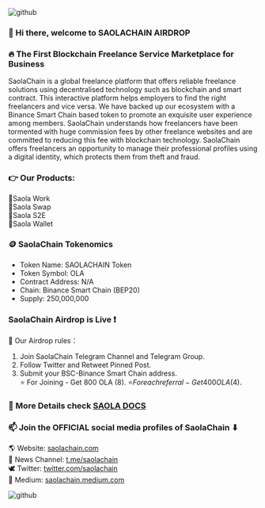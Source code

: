 ![github](https://docs.saolachain.com/~/files/v0/b/gitbook-x-prod.appspot.com/o/spaces%2FvKgEVjLdipwWfxSCmoce%2Fuploads%2FmiQM69W62Q0veSKp6bV5%2Fsaolacom.png?alt=media&token=a37da98b-c837-4c22-8d53-674fbf9f8ff5)
### 👋 Hi there, welcome to SAOLACHAIN AIRDROP
### 🔥 The First Blockchain Freelance Service Marketplace for Business
SaolaChain is a global freelance platform that offers reliable freelance solutions using decentralised technology such as blockchain and smart contract. This interactive platform helps employers to find the right freelancers and vice versa. We have backed up our ecosystem with a Binance Smart Chain based token to promote an exquisite user experience among members. SaolaChain understands how freelancers have been tormented with huge commission fees by other freelance websites and are committed to reducing this fee with blockchain technology. SaolaChain offers freelancers an opportunity to manage their professional profiles using a digital identity, which protects them from theft and fraud.

### 👉 Our Products:
🔸Saola Work\
🔸Saola Swap\
🔸Saola S2E\
🔸Saola Wallet

### 🪙 SaolaChain Tokenomics
- Token Name: SAOLACHAIN Token
- Token Symbol: OLA
- Contract Address: N/A
- Chain: Binance Smart Chain (BEP20)
- Supply: 250,000,000

### SaolaChain Airdrop is Live ❗️
📢 Our Airdrop rules：
1. Join SaolaChain Telegram Channel and Telegram Group.
2. Follow Twitter and Retweet Pinned Post.
3. Submit your BSC-Binance Smart Chain address.\
⭐️ For Joining - Get 800 OLA ($8).\
⭐️ For each referral - Get 400 OLA ($4).

### 💬 More Details check [SAOLA DOCS](https://docs.saolachain.com/)

### 📫 Join the OFFICIAL social media profiles of SaolaChain ⬇
🌎 Website: [saolachain.com](https://saolachain.com/)\
📣 News Channel: [t.me/saolachain](https://t.me/saolachain)\
🕊️ Twitter: [twitter.com/saolachain](https://twitter.com/saolachain)\
📕 Medium: [saolachain.medium.com](https://saolachain.medium.com/)

![github](https://saolachain.com/img/Airdrop.png)
